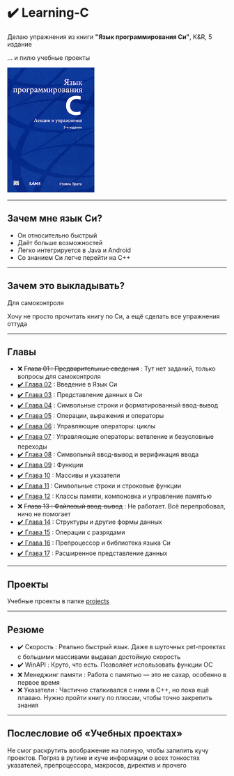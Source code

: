 # ✔️ Learning-C

Делаю упражнения из книги **"Язык программирования Си"**, K&amp;R, 5 издание

... и пилю учебные проекты

![book](https://raw.githubusercontent.com/andybeardness/Learning-C/main/imgs/book.jpg)

----

## Зачем мне язык Си?

- Он относительно быстрый
- Даёт больше возможностей
- Легко интегрируется в Java и Android
- Со знанием Си легче перейти на C++

----

## Зачем это выкладывать?

Для самоконтроля

Хочу не просто прочитать книгу по Си, а ещё сделать все упражнения оттуда

----

## Главы

- ❌ ~~Глава 01 : Предварительные сведения~~ : Тут нет заданий, только вопросы для самоконтроля
- [✔️ Глава 02](https://github.com/andybeardness/Learning-C/tree/main/chapter-02) : Введение в Язык Си
- [✔️ Глава 03](https://github.com/andybeardness/Learning-C/tree/main/chapter-03) : Представление данных в Си
- [✔️ Глава 04](https://github.com/andybeardness/Learning-C/tree/main/chapter-04) : Cимвольные  строки и  форматированный ввод-вывод
- [✔️ Глава 05](https://github.com/andybeardness/Learning-C/tree/main/chapter-05) : Операции, выражения и операторы
- [✔️ Глава 06](https://github.com/andybeardness/Learning-C/tree/main/chapter-06) : Управляющие операторы: циклы
- [✔️ Глава 07](https://github.com/andybeardness/Learning-C/tree/main/chapter-07) : Управляющие операторы: ветвление и безусловные переходы
- [✔️ Глава 08](https://github.com/andybeardness/Learning-C/tree/main/chapter-08) : Символьный ввод-вывод и верификация ввода
- [✔️ Глава 09](https://github.com/andybeardness/Learning-C/tree/main/chapter-09) : Функции
- [✔️ Глава 10](https://github.com/andybeardness/Learning-C/tree/main/chapter-10) : Массивы и указатели
- [✔️ Глава 11](https://github.com/andybeardness/Learning-C/tree/main/chapter-11) : Символьные строки и строковые функции
- [✔️ Глава 12](https://github.com/andybeardness/Learning-C/tree/main/chapter-12) : Классы памяти, компоновка и управление памятью
- ❌ ~~Глава 13 : Файловый ввод-вывод~~ : Не работает. Всё перепробовал, ничо не помогает
- [✔️ Глава 14](https://github.com/andybeardness/Learning-C/tree/main/chapter-14) : Структуры и другие формы данных
- [✔️ Глава 15](https://github.com/andybeardness/Learning-C/tree/main/chapter-15) : Операции с разрядами
- [✔️ Глава 16](https://github.com/andybeardness/Learning-C/tree/main/chapter-16) : Препроцессор и библиотека языка Си
- [✔️ Глава 17](https://github.com/andybeardness/Learning-C/tree/main/chapter-17) : Расширенное представление данных

----

## Проекты

Учебные проекты в папке [projects](https://github.com/andybeardness/Learning-C/tree/main/projects)

----

## Резюме

- ✔️ Скорость : Реально быстрый язык. Даже в шуточных pet-проектах с большими массивами выдавал достойную скорость
- ✔️ WinAPI : Круто, что есть. Позволяет использовать функции ОС
- ❌ Менеджинг памяти : Работа с памятью — это не сахар, особенно в первое время
- ❌ Указатели : Частично сталкивался с ними в C++, но пока ещё плаваю. Нужно пройти книгу по плюсам, чтобы точно закрепить знания

----

## Послесловие об «Учебных проектах»

Не смог раскрутить воображение на полную, чтобы запилить кучу проектов. Погряз в рутине и куче информации о всех тонкостях указателей, препроцессора, макросов, директив и прочего
